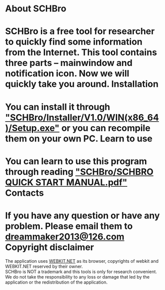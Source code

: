 About SCHBro
======================================
SCHBro is a free tool for researcher to quickly find some information from the Internet. This tool contains three parts – mainwindow and notification icon. Now we will quickly take you around.
Installation
======================================
You can install it through ["SCHBro/Installer/V1.0/WIN(x86_64)/Setup.exe"](https://github.com/Nimber/SCHBro/blob/master/Installer/V1.0/WIN(x86_64)/Setup.exe) or you can recompile them on your own PC.
Learn to use
======================================
You can learn to use this program through reading ["SCHBro/SCHBRO QUICK START MANUAL.pdf"](https://github.com/Nimber/SCHBro/blob/master/SCHBro%20Quick%20Start%20Manual.pdf)
Contacts
======================================
If you have any question or have any problem. Please email them to dreammaker2013@126.com
Copyright disclaimer 
======================================
The application uses [WEBKIT.NET](https://sourceforge.net/projects/webkitdotnet/) as its browser, copyrights of webkit and WEBKIT.NET reserved by their owner.</br>
SCHBro is NOT a trademark and this tools is only for research convenient. We do not take the responsibility to any loss or damage that led by the application or the redistribution of the application.
